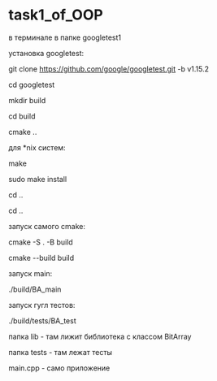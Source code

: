 # task1_of_OOP
в терминале в папке googletest1

установка googletest:

git clone https://github.com/google/googletest.git -b v1.15.2

cd googletest

mkdir build

cd build

cmake ..

для *nix систем:

make

sudo make install

cd ..

cd ..

запуск самого cmake:

cmake -S . -B build

cmake --build build

запуск main:

./build/BA_main

запуск гугл тестов:

./build/tests/BA_test

папка lib - там лижит библиотека с классом BitArray

папка tests - там лежат тесты

main.cpp - само приложение

